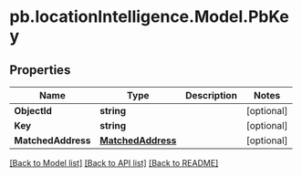 # pb.locationIntelligence.Model.PbKey
## Properties

Name | Type | Description | Notes
------------ | ------------- | ------------- | -------------
**ObjectId** | **string** |  | [optional] 
**Key** | **string** |  | [optional] 
**MatchedAddress** | [**MatchedAddress**](MatchedAddress.md) |  | [optional] 

[[Back to Model list]](../README.md#documentation-for-models) [[Back to API list]](../README.md#documentation-for-api-endpoints) [[Back to README]](../README.md)

